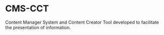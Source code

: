# CMS-CCT
Content Manager System and Content Creator Tool developed to facilitate the presentation of information.
